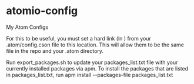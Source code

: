 # atomio-config
My Atom Configs

For this to be useful, you must set a hard link (ln <src> <trgt>) from your .atom/config.cson file to this location.
This will allow them to be the same file in the repo and your .atom directory.

Run export_packages.sh to update your packages_list.txt file with your currently installed packages via apm.
To install the packages that are listed in packages_list.txt, run apm install --packages-file packages_list.txt
